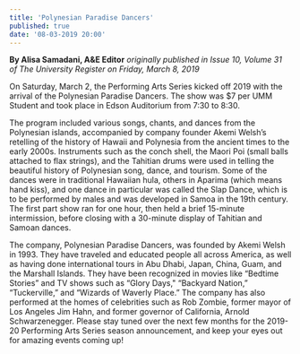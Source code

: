 ```yaml
---
title: 'Polynesian Paradise Dancers'
published: true
date: '08-03-2019 20:00'
---
```


**By Alisa Samadani, A&E Editor** _originally published in Issue 10, Volume 31 of The University Register on Friday, March 8, 2019_

On Saturday, March 2, the Performing Arts Series kicked off 2019 with the arrival of the Polynesian Paradise Dancers. The show was $7 per UMM Student and took place in Edson Auditorium from 7:30 to 8:30. 

The program included various songs, chants, and dances from the Polynesian islands, accompanied by company founder Akemi Welsh’s retelling of the history of Hawaii and Polynesia from the ancient times to the early 2000s. Instruments such as the conch shell, the Maori Poi (small balls attached to flax strings), and the Tahitian drums were used in telling the beautiful history of Polynesian song, dance, and tourism. Some of the dances were in traditional Hawaiian hula, others in Aparima (which means hand kiss), and one dance in particular was called the Slap Dance, which is to be performed by males and was developed in Samoa in the 19th century. The first part show ran for one hour, then held a brief 15-minute intermission, before closing with a 30-minute display of Tahitian and Samoan dances. 

The company, Polynesian Paradise Dancers, was founded by Akemi Welsh in 1993. They have traveled and educated people all across America, as well as having done international tours in Abu Dhabi, Japan, China, Guam, and the Marshall Islands. They have been recognized in movies like “Bedtime Stories” and TV shows such as “Glory Days," “Backyard Nation,” “Tuckerville,” and “Wizards of Waverly Place.” The company has also performed at the homes of celebrities such as Rob Zombie, former mayor of Los Angeles Jim Hahn, and former governor of California, Arnold Schwarzenegger. Please stay tuned over the next few months for the 2019-20 Performing Arts Series season announcement, and keep your eyes out for amazing events coming up!
